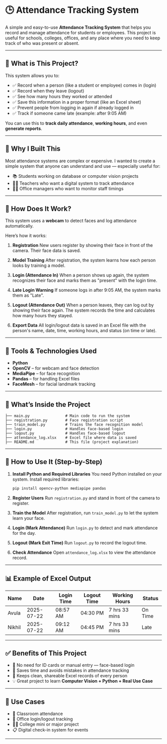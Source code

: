 # 🕒 Attendance Tracking System

A simple and easy-to-use **Attendance Tracking System** that helps you record and manage attendance for students or employees. This project is useful for schools, colleges, offices, and any place where you need to keep track of who was present or absent.

---

## 📘 What is This Project?

This system allows you to:

* ✅ Record when a person (like a student or employee) comes in (login)
* ✅ Record when they leave (logout)
* ✅ See how many hours they worked or attended
* ✅ Save this information in a proper format (like an Excel sheet)
* ✅ Prevent people from logging in again if already logged in
* ✅ Track if someone came late (example: after 9:05 AM)

You can use this to **track daily attendance**, **working hours**, and even **generate reports**.

---

## 🎯 Why I Built This

Most attendance systems are complex or expensive. I wanted to create a simple system that anyone can understand and use — especially useful for:

* 📚 Students working on database or computer vision projects
* 👨‍🏫 Teachers who want a digital system to track attendance
* 🧑‍💼 Office managers who want to monitor staff timings

---

## 🔧 How Does It Work?

This system uses a **webcam** to detect faces and log attendance automatically.

Here’s how it works:

1. **Registration**
   New users register by showing their face in front of the camera. Their face data is saved.

2. **Model Training**
   After registration, the system learns how each person looks by training a model.

3. **Login (Attendance In)**
   When a person shows up again, the system recognizes their face and marks them as "present" with the login time.

4. **Late Login Warning**
   If someone logs in after 9:05 AM, the system marks them as "Late".

5. **Logout (Attendance Out)**
   When a person leaves, they can log out by showing their face again. The system records the time and calculates how many hours they stayed.

6. **Export Data**
   All login/logout data is saved in an Excel file with the person's name, date, time, working hours, and status (on time or late).

---

## 🧰 Tools & Technologies Used

* **Python**
* **OpenCV** – for webcam and face detection
* **MediaPipe** – for face recognition
* **Pandas** – for handling Excel files
* **FaceMesh** – for facial landmark tracking

---

## 📁 What’s Inside the Project

```
├── main.py                # Main code to run the system
├── registration.py        # Face registration script
├── train_model.py         # Trains the face recognition model
├── login.py               # Handles face-based login
├── logout.py              # Handles face-based logout
├── attendance_log.xlsx    # Excel file where data is saved
├── README.md              # This file (project explanation)
```

---

## 🚀 How to Use It (Step-by-Step)

1. **Install Python and Required Libraries**
   You need Python installed on your system. Install required libraries:

   ```bash
   pip install opencv-python mediapipe pandas
   ```

2. **Register Users**
   Run `registration.py` and stand in front of the camera to register.

3. **Train the Model**
   After registration, run `train_model.py` to let the system learn your face.

4. **Login (Mark Attendance)**
   Run `login.py` to detect and mark attendance for the day.

5. **Logout (Mark Exit Time)**
   Run `logout.py` to record the logout time.

6. **Check Attendance**
   Open `attendance_log.xlsx` to view the attendance record.

---

## 📊 Example of Excel Output

| Name  | Date       | Login Time | Logout Time | Working Hours | Status  |
| ----- | ---------- | ---------- | ----------- | ------------- | ------- |
| Avula | 2025-07-22 | 08:57 AM   | 04:30 PM    | 7 hrs 33 mins | On Time |
| Nikhil  | 2025-07-22 | 09:12 AM   | 04:45 PM    | 7 hrs 33 mins | Late    |

---

## ✅ Benefits of This Project

* 👀 No need for ID cards or manual entry — face-based login
* 🧾 Saves time and avoids mistakes in attendance tracking
* 📁 Keeps clean, shareable Excel records of every person
* 💡 Great project to learn **Computer Vision + Python + Real Use Case**

---

## 📌 Use Cases

* 🏫 Classroom attendance
* 🏢 Office login/logout tracking
* 👨‍💻 College mini or major project
* 📋 Digital check-in system for events

---

